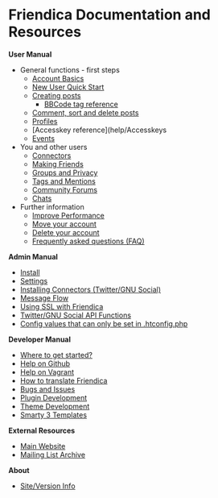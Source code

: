 Friendica Documentation and Resources
=====================================

**User Manual**

* General functions - first steps
	* [Account Basics](help/Account-Basics)
	* [New User Quick Start](help/Quick-Start-guide)
	* [Creating posts](help/Text_editor)
        * [BBCode tag reference](help/BBCode)
	* [Comment, sort and delete posts](help/Text_comment)
	* [Profiles](help/Profiles)
	* [Accesskey reference](help/Accesskeys
    * [Events](help/events)
* You and other users
	* [Connectors](help/Connectors)
	* [Making Friends](help/Making-Friends)
	* [Groups and Privacy](help/Groups-and-Privacy)
	* [Tags and Mentions](help/Tags-and-Mentions)
	* [Community Forums](help/Forums)
	* [Chats](help/Chats)
* Further information
	* [Improve Performance](help/Improve-Performance)
	* [Move your account](help/Move-Account)
	* [Delete your account](help/Remove-Account)
	* [Frequently asked questions (FAQ)](help/FAQ)

**Admin Manual**

* [Install](help/Install)
* [Settings](help/Settings)
* [Installing Connectors (Twitter/GNU Social)](help/Installing-Connectors)
* [Message Flow](help/Message-Flow)
* [Using SSL with Friendica](help/SSL)
* [Twitter/GNU Social API Functions](help/api)
* [Config values that can only be set in .htconfig.php](help/htconfig)

**Developer Manual**

* [Where to get started?](help/Developers-Intro)
* [Help on Github](help/Github)
* [Help on Vagrant](help/Vagrant)
* [How to translate Friendica](help/translations)
* [Bugs and Issues](help/Bugs-and-Issues)
* [Plugin Development](help/Plugins)
* [Theme Development](help/themes)
* [Smarty 3 Templates](help/smarty3-templates)

**External Resources**

* [Main Website](http://friendica.com)
* [Mailing List Archive](http://librelist.com/browser/friendica/)

**About**

* [Site/Version Info](friendica)

